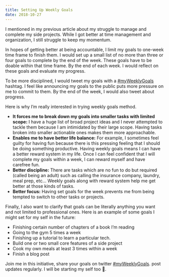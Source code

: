 ```yaml
---
title: Setting Up Weekly Goals
date: 2018-10-27
---
```


I mentioned in my previous article about my struggle to manage and complete my side projects. While I got better at time management and organization, I still struggle to keep my momentum. 

In hopes of getting better at being accountable, I limit my goals to one-week time frame to finish them. I would set up a small list of no more than three or four goals to complete by the end of the week. These goals have to be doable within that time frame. By the end of each week. I would reflect on these goals and evaluate my progress. 

To be more disciplined, I would tweet my goals with a [#myWeeklyGoals](https://twitter.com/search?q=%23myWeeklyGoals%20&src=typd) hashtag. I feel like announcing my goals to the public puts more pressure on me to commit to them. By the end of the week, I would also tweet about progress. 

Here is why I’m really interested in trying weekly goals method.


- **It forces me to break down my goals into smaller tasks with limited scope:** I have a huge list of broad project ideas and I never attempted to tackle them because I am intimidated by their large scope. Having tasks broken into smaller actionable ones makes them more approachable.
- **Enables me to have better life balance:** For example, I sometimes feel guilty for having fun because there is this pressing feeling that I should be doing something productive. Having weekly goals means I can have a better reward system in my life. Once I can feel confident that I will complete my goals within a week, I can reward myself and have carefree fun. 
- **Better discipline:** There are tasks which are no fun to do but required (called being an adult) such as calling the insurance company, laundry, meal prep, etc… Weekly goals along with reward system help me get better at those kinds of tasks. 
- **Better focus:** Having set goals for the week prevents me from being tempted to switch to other tasks or projects. 

Finally, I also want to clarify that goals can be literally anything you want and not limited to professional ones. Here is an example of some goals I might set for my self in the future: 

- Finishing certain number of chapters of a book I’m reading
- Going to the gym 5 times a week
- Finishing up a tutorial to learn a particular tech.
- Build one or two small core features of a side project
- Cook my own meals at least 3 times within a week
- Finish a blog post

Join me in this initiative, share your goals on twitter [#myWeeklyGoals](https://twitter.com/search?q=%23myWeeklyGoals%20&src=typd). post updates regularly. I will be starting my self too 🙂. 



